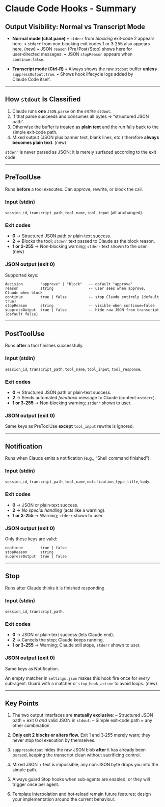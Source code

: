 # Claude Code Hooks - Summary

## Output Visibility: Normal vs Transcript Mode

* **Normal mode (chat pane)**
  • `stderr` from *blocking* exit‑code 2 appears here.
  • `stderr` from non‑blocking exit codes 1 or 3‑255 also appears here. (new)
  • JSON `reason` (Pre / Post / Stop) shows here for user‑directed messages.
  • JSON `stopReason` appears when `continue:false`.

* **Transcript mode (Ctrl‑R)**
  • Always shows the raw `stdout` buffer **unless** `suppressOutput:true`.
  • Shows hook lifecycle logs added by Claude Code itself.

---

## How `stdout` Is Classified 

1. Claude runs **one** `JSON.parse` on the *entire* `stdout`.
2. If that parse succeeds and consumes all bytes ⇒ “structured JSON path”.
3. Otherwise the buffer is treated as **plain text** and the run falls back to
   the simple exit‑code path.
4. Mixed output (JSON plus banner text, blank lines, etc.) therefore **always
   becomes plain text**. (new)

`stderr` is never parsed as JSON; it is merely surfaced according to the exit
code.

---

## PreToolUse

Runs **before** a tool executes. Can approve, rewrite, or block the call.

### Input (stdin)

`session_id`, `transcript_path`, `tool_name`, `tool_input` (all unchanged).

### Exit codes

* **0** → Structured JSON path *or* plain‑text success.
* **2** → Blocks the tool; `stderr` text passed to Claude as the block reason.
* **1 or 3‑255** → Non‑blocking warning; `stderr` text shown to the user. (new)

### JSON output (exit 0)

Supported keys:

```
decision        "approve" | "block"   -- default "approve"
reason          string                -- user sees when approve, Claude when block
continue        true | false          -- stop Claude entirely (default true)
stopReason      string                -- visible when continue=false
suppressOutput  true | false          -- hide raw JSON from transcript (default false)
```

---

## PostToolUse

Runs **after** a tool finishes successfully.

### Input (stdin)

`session_id`, `transcript_path`, `tool_name`, `tool_input`, `tool_response`.

### Exit codes

* **0** → Structured JSON path or plain‑text success.
* **2** → Sends automated *feedback* message to Claude (content =`stderr`).
* **1 or 3‑255** → Non‑blocking warning; `stderr` shown to user.

### JSON output (exit 0)

Same keys as PreToolUse **except** `tool_input` rewrite is ignored.

---

## Notification

Runs when Claude emits a notification (e.g., “Shell command finished”).

### Input (stdin)

`session_id`, `transcript_path`, `tool_name`, `notification_type`, `title`, `body`.

### Exit codes

* **0** → JSON or plain‑text success.
* **2** → *No special handling* (acts like a warning).
* **1 or 3‑255** → Warning; `stderr` shown to user.

### JSON output (exit 0)

Only these keys are valid:

```
continue        true | false
stopReason      string
suppressOutput  true | false
```

---

## Stop

Runs after Claude thinks it is finished responding.

### Input (stdin)

`session_id`, `transcript_path`.

### Exit codes

* **0** → JSON or plain‑text success (lets Claude end).
* **2** → Cancels the stop; Claude keeps running.
* **1 or 3‑255** → Warning; Claude still stops, `stderr` shown to user.

### JSON output (exit 0)

Same keys as Notification.

An empty matcher in `settings.json` makes this hook fire once for *every*
sub‑agent. Guard with a matcher or `stop_hook_active` to avoid loops. (new)

---

## Key Points

1. The two output interfaces are **mutually exclusive**:
   – Structured JSON path = exit 0 *and* valid JSON in `stdout`.
   – Simple exit‑code path = any other combination.

2. **Only exit 2 blocks or alters flow.**
   Exit 1 and 3‑255 merely warn; they never stop tool execution by themselves.

3. `suppressOutput` hides the raw JSON blob **after** it has already been
   parsed, keeping the transcript clean without sacrificing control.

4. Mixed JSON + text is impossible; any non‑JSON byte drops you into the simple path.

5. Always guard Stop hooks when sub‑agents are enabled, or they will trigger once per agent.

6. Template interpolation and hot‑reload remain future features; design your
   implementation around the current behaviour.
